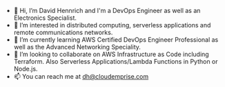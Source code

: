 - 👋 Hi, I’m David Hennrich and I'm a DevOps Engineer as well as an Electronics Specialist.
- 👀 I’m interested in distributed computing, serverless applications and remote communications networks.
- 🌱 I’m currently learning AWS Certified DevOps Engineer Professional as well as the Advanced Networking Speciality.
- 💞️ I’m looking to collaborate on AWS Infrastructure as Code including Terraform. Also Serverless Applications/Lambda Functions in Python or Node.js.
- 📫 You can reach me at dh@cloudemprise.com

<!---
cloudemprise/cloudemprise is a ✨ special ✨ repository because its `README.md` (this file) appears on your GitHub profile.
You can click the Preview link to take a look at your changes.
--->
